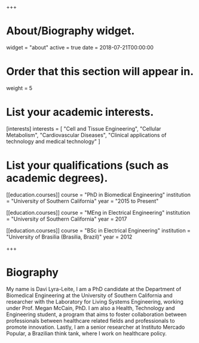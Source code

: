 +++
# About/Biography widget.
widget = "about"
active = true
date = 2018-07-21T00:00:00

# Order that this section will appear in.
weight = 5

# List your academic interests.
[interests]
  interests = [
    "Cell and Tissue Engineering",
    "Cellular Metabolism",
    "Cardiovascular Diseases",
    "Clinical applications of technology and medical technology"
  ]

# List your qualifications (such as academic degrees).
[[education.courses]]
  course = "PhD in Biomedical Engineering"
  institution = "University of Southern California"
  year = "2015 to Present"

[[education.courses]]
  course = "MEng in Electrical Engineering"
  institution = "University of Southern California"
  year = 2017

[[education.courses]]
  course = "BSc in Electrical Engineering"
  institution = "University of Brasilia (Brasilia, Brazil)"
  year = 2012
 
+++

# Biography

My name is Davi Lyra-Leite, I am a PhD candidate at the Department of Biomedical Engineering at the University of Southern California and researcher with the Laboratory for Living Systems Engineering, working under Prof. Megan McCain, PhD. I am also a Health, Technology and Engineering student, a program that aims to foster collaboration between professionals between healthcare related fields and professionals to promote innovation. Lastly, I am a senior researcher at Instituto Mercado Popular, a Brazilian think tank, where I work on healthcare policy.
